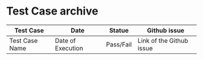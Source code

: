 # Test Case archive

| Test Case | Date | Statue | Github issue |
| -------- | -------- | -------- |----|
| Test Case Name | Date of Execution | Pass/Fail |Link of the Github issue|
